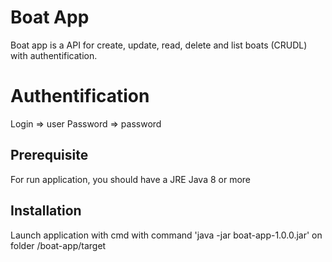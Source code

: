 # Boat App
Boat app is a API for create, update, read, delete and list boats (CRUDL) with authentification.

# Authentification
Login => user
Password => password

## Prerequisite
For run application, you should have a JRE Java 8 or more

## Installation
Launch application with cmd with command 'java -jar boat-app-1.0.0.jar' on folder /boat-app/target
